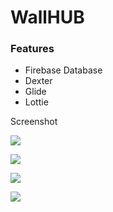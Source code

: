 

# WallHUB


### Features

* Firebase Database
* Dexter
* Glide
* Lottie


Screenshot

![](https://i.resmim.net/P095q.png)

![](https://i.resmim.net/P0Gn7.png)

![](https://i.resmim.net/P0cNH.png)

![](https://i.resmim.net/P0FhR.png)

